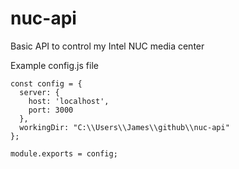 # nuc-api
Basic API to control my Intel NUC media center

Example config.js file
```
const config = {
  server: {
    host: 'localhost',
    port: 3000
  },
  workingDir: "C:\\Users\\James\\github\\nuc-api"
};

module.exports = config;
```
